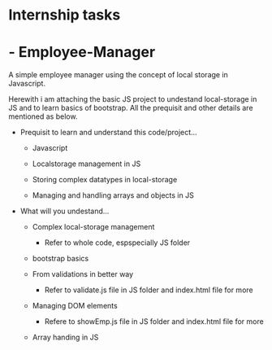 # Internship tasks
  # - Employee-Manager
A simple employee manager using the concept of local storage in Javascript.

Herewith i am attaching the basic JS project to undestand local-storage in JS and to learn basics of bootstrap.
All the prequisit and other details are mentioned as below.

- Prequisit to learn and understand this code/project...

  - Javascript
  
  - Localstorage management in JS
  
  - Storing complex datatypes in local-storage
  
  - Managing and handling arrays and objects in JS
  
  

- What will you undestand...

  - Complex local-storage management
    - Refer to whole code, espspecially JS folder
    
  - bootstrap basics
  
  - From validations in better way
  
    - Refer to validate.js file in JS folder and index.html file for more
    
  - Managing DOM elements
  
    - Refere to showEmp.js file in JS folder and index.html file for more
    
  - Array handing in JS
